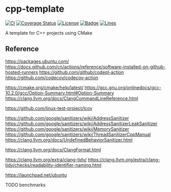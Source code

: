 # cpp-template

[![CI](https://github.com/KaiserLancelot/cpp-template/workflows/CI/badge.svg)](https://github.com/KaiserLancelot/cpp-template/actions)
[![Coverage Status](https://coveralls.io/repos/github/KaiserLancelot/cpp-template/badge.svg?branch=master)](https://coveralls.io/github/KaiserLancelot/cpp-template?branch=master)
[![License](https://img.shields.io/github/license/KaiserLancelot/cpp-template)](LICENSE)
[![Badge](https://img.shields.io/badge/link-996.icu-%23FF4D5B.svg?style=flat-square)](https://996.icu/#/en_US)
[![Lines](https://tokei.rs/b1/github/KaiserLancelot/cpp-template)](https://github.com/Aaronepower/tokei)

A template for C++ projects using CMake

## Reference

https://packages.ubuntu.com/
https://docs.github.com/cn/actions/reference/software-installed-on-github-hosted-runners
https://github.com/github/codeql-action
https://github.com/codecov/codecov-action

https://cmake.org/cmake/help/latest/
https://gcc.gnu.org/onlinedocs/gcc-10.2.0/gcc/Option-Summary.html#Option-Summary
https://clang.llvm.org/docs/ClangCommandLineReference.html

https://github.com/linux-test-project/lcov

https://github.com/google/sanitizers/wiki/AddressSanitizer
https://github.com/google/sanitizers/wiki/AddressSanitizerLeakSanitizer
https://github.com/google/sanitizers/wiki/MemorySanitizer
https://github.com/google/sanitizers/wiki/ThreadSanitizerCppManual
https://clang.llvm.org/docs/UndefinedBehaviorSanitizer.html

https://clang.llvm.org/docs/ClangFormat.html

https://clang.llvm.org/extra/clang-tidy/
https://clang.llvm.org/extra/clang-tidy/checks/readability-identifier-naming.html

https://launchpad.net/ubuntu

TODO benchmarks
